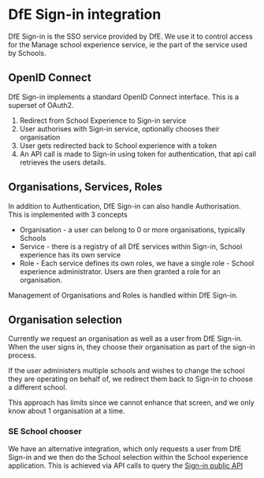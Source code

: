 # DfE Sign-in integration

DfE Sign-in is the SSO service provided by DfE. We use it to control access for
the Manage school experience service, ie the part of the service used by 
Schools.

## OpenID Connect

DfE Sign-in implements a standard OpenID Connect interface. This is a superset
of OAuth2.

1. Redirect from School Experience to Sign-in service
2. User authorises with Sign-in service, optionally chooses their organisation
3. User gets redirected back to School experience with a token
4. An API call is made to Sign-in using token for authentication, that api call 
retrieves the users details.

## Organisations, Services, Roles

In addition to Authentication, DfE Sign-in can also handle Authorisation. This
is implemented with 3 concepts

- Organisation - a user can belong to 0 or more organisations, typically Schools
- Service - there is a registry of all DfE services within Sign-in, School 
  experience has its own service
- Role - Each service defines its own roles, we have a single role - School 
  experience administrator. Users are then granted a role for an organisation.

Management of Organisations and Roles is handled within DfE Sign-in.

## Organisation selection

Currently we request an organisation as well as a user from DfE Sign-in. When 
the user signs in, they choose their organisation as part of the sign-in 
process.

If the user administers multiple schools and wishes to change the school they 
are operating on behalf of, we redirect them back to Sign-in to choose a 
different school.

This approach has limits since we cannot enhance that screen, and we only know 
about 1 organisation at a time.

### SE School chooser

We have an alternative integration, which only requests a user from DfE Sign-in
and we then do the School selection within the School experience application.
This is achieved via API calls to query the 
[Sign-in public API](https://github.com/DFE-Digital/login.dfe.public-api)
  